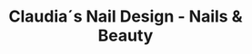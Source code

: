 ---
title: "Claudia´s Nail Design - Nails & Beauty"
url: /mamming/claudia-s-nail-design-nails-und-beauty/
shop: Kosmetik
---